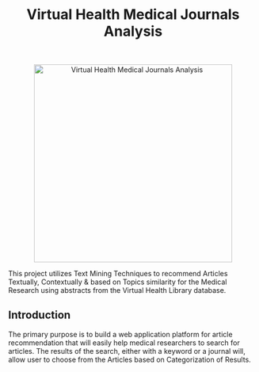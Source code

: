 <h1 align="center"> Virtual Health Medical Journals Analysis </h1> <br>
<p align="center">
  <a href="https://stock.adobe.com/images/health-research-logo-search-health-logo-search-pulse-medical-logo-research-template-designs/143853321">
    <img alt="Virtual Health Medical Journals Analysis" title="Virtual Health Medical Journals Analysis" src="https://as2.ftcdn.net/v2/jpg/01/43/85/33/1000_F_143853321_f7E6XSX5U5aE5nOjis9YwOWYdVsihmvD.jpg" width="400">
  </a>
</p>

This project utilizes Text Mining Techniques to recommend Articles Textually, Contextually & based on Topics similarity for the Medical Research using abstracts from the Virtual Health Library database.

## Introduction

The primary purpose is to build a web application platform for article recommendation that will easily help medical researchers to search for articles. The results of the search, either with a keyword or a journal will, allow user to choose from the Articles based on Categorization of Results.
